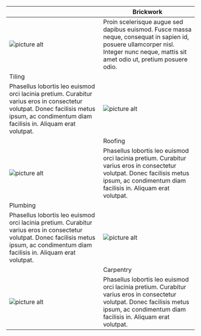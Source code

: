 
|     |  <div className="slabel">Brickwork</div> |
| ------------- | ------------- |
| <div className="spicr">![picture alt](http://via.placeholder.com/200x150 "Title is optional")</div>  | <div className="stext">Proin scelerisque augue sed dapibus euismod. Fusce massa neque, consequat in sapien id, posuere ullamcorper nisl. Integer nunc neque, mattis sit amet odio ut, pretium posuere odio.</div> |
| <div className="slabelr">Tiling</div>  |   |
| <div className="stext">Phasellus lobortis leo euismod orci lacinia pretium. Curabitur varius eros in consectetur volutpat. Donec facilisis metus ipsum, ac condimentum diam facilisis in. Aliquam erat volutpat.</div>  | <div className="spic">![picture alt](http://via.placeholder.com/200x150 "Title is optional")</div> |
|   |   <div className="slabel">Roofing</div>  |
| <div className="spicr">![picture alt](http://via.placeholder.com/200x150 "Title is optional") | <div className="stext">Phasellus lobortis leo euismod orci lacinia pretium. Curabitur varius eros in consectetur volutpat. Donec facilisis metus ipsum, ac condimentum diam facilisis in. Aliquam erat volutpat.</div> |
|  <div className="slabelr">Plumbing</div> |   |
| <div className="stext">Phasellus lobortis leo euismod orci lacinia pretium. Curabitur varius eros in consectetur volutpat. Donec facilisis metus ipsum, ac condimentum diam facilisis in. Aliquam erat volutpat.</div>  |  <div className="spic">![picture alt](http://via.placeholder.com/200x150 "Title is optional")</div> |
|   | <div className="slabel">Carpentry</div> | 
| <div className="spicr">![picture alt](http://via.placeholder.com/200x150 "Title is optional")</div> | <div className="stext">Phasellus lobortis leo euismod orci lacinia pretium. Curabitur varius eros in consectetur volutpat. Donec facilisis metus ipsum, ac condimentum diam facilisis in. Aliquam erat volutpat.</div>
 
